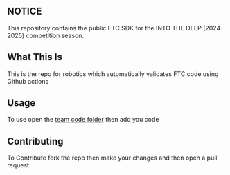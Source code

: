 ## NOTICE

This repository contains the public FTC SDK for the INTO THE DEEP (2024-2025) competition season. 


## What This Is

This is the repo for robotics which automatically validates FTC code using Github actions 

## Usage 

To use open the [team code folder]() then add you code

## Contributing

To Contribute fork the repo then make your changes and then open a pull request
